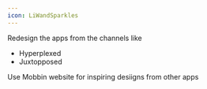```yaml
---
icon: LiWandSparkles
---
```

Redesign the apps from the channels like
- Hyperplexed
- Juxtopposed

Use Mobbin website for inspiring desiigns from other apps

